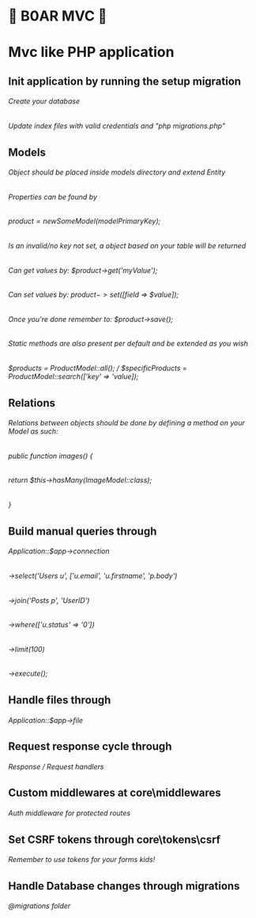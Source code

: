 # 🐗 B0AR MVC 🐗
# Mvc like PHP application

## Init application by running the setup migration 
###### Create your database
###### Update index files with valid credentials and "php migrations.php"

## Models
###### Object should be placed inside models directory and extend Entity
###### Properties can be found by
###### $product = new SomeModel($modelPrimaryKey);
###### Is an invalid/no key not set, a object based on your table will be returned
###### Can get values by: $product->get('myValue');
###### Can set values by: $product->set([$field => $value]);
###### Once you're done remember to: $product->save();
###### Static methods are also present per default and be extended as you wish
###### $products = ProductModel::all(); / $specificProducts = ProductModel::search(['key' => 'value]);

## Relations
###### Relations between objects should be done by defining a method on your Model as such:
###### public function images() {
######     return $this->hasMany(ImageModel::class);
###### }

## Build manual queries through 
###### Application::$app->connection
###### ->select('Users u', ['u.email', 'u.firstname', 'p.body')
###### ->join('Posts p', 'UserID')
###### ->where(['u.status' => '0'])
###### ->limit(100)
###### ->execute();

## Handle files through 
###### Application::$app->file

## Request response cycle through 

###### Response / Request handlers

## Custom middlewares at core\middlewares

###### Auth middleware for protected routes

## Set CSRF tokens through core\tokens\csrf

###### Remember to use tokens for your forms kids!

## Handle Database changes through migrations

###### @migrations folder
